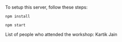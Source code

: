 To setup this server, follow these steps:

`npm install`

`npm start`


List of people who attended the workshop:
Kartik Jain